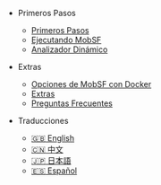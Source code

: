 <!-- _navbar.md -->
<!-- docs/_sidebar.md -->
* Primeros Pasos
    * [Primeros Pasos](/es/)
    * [Ejecutando MobSF](/es/mobsf_docker.md)
    * [Analizador Dinámico](/es/dynamic_analyzer.md)

* Extras
    * [Opciones de MobSF con Docker](/es/docker.md)
    * [Extras](/es/extras.md)
    * [Preguntas Frecuentes](/es/faq.md)

* Traducciones
    * [:uk: English](/)
    * [:cn: 中文](/zh-cn/)
    * [:jp: 日本語](/ja-jp/)
    * [:es: Español](/es/)
